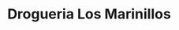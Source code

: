 ---
title: "Drogueria Los Marinillos"
url: /sabaneta-antioquia/drogueria-los-marinillos/
shop: farmacia
---